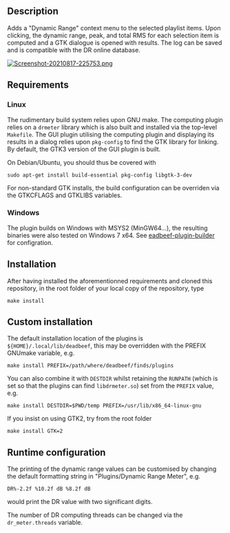 ## Description
Adds a "Dynamic Range" context menu to the selected playlist items.  Upon
clicking, the dynamic range, peak, and total RMS for each selection item is
computed and a GTK dialogue is opened with results. The log can be saved and
is compatible with the DR online database.

[![Screenshot-20210817-225753.png](https://i.postimg.cc/HxKF3x92/Screenshot-20210817-225753.png)](https://postimg.cc/mzYdgTqz)

## Requirements
### Linux
The rudimentary build system relies upon GNU make. The computing plugin relies
on a `drmeter` library which is also built and installed via the top-level
`Makefile`. The GUI plugin utilising the computing plugin and displaying its
results in a dialog relies upon `pkg-config` to find the GTK library for
linking. By default, the GTK3 version of the GUI plugin is built.

On Debian/Ubuntu, you should thus be covered with
```
sudo apt-get install build-essential pkg-config libgtk-3-dev
```
For non-standard GTK installs, the build configuration can be overriden via the
GTKCFLAGS and GTKLIBS variables.

### Windows
The plugin builds on Windows with MSYS2 (MinGW64...), the resulting binaries
were also tested on Windows 7 x64. See
[eadbeef-plugin-builder](https://github.com/DeaDBeeF-Player/deadbeef-plugin-builder)
for configration.

## Installation
After having installed the aforementionned requirements and cloned this
repository, in the root folder of your local copy of the repository, type
```
make install
```

## Custom installation
The default installation location of the plugins is
`${HOME}/.local/lib/deadbeef`, this may be overridden with the PREFIX GNUmake
variable, e.g.
```
make install PREFIX=/path/where/deadbeef/finds/plugins
```
You can also combine it with `DESTDIR` whilst retaining the `RUNPATH` (which is set
so that the plugins can find `libdrmeter.so`) set from the `PREFIX` value, e.g.
```
make install DESTDIR=$PWD/temp PREFIX=/usr/lib/x86_64-linux-gnu
```
If you insist on using GTK2, try from the root folder
```
make install GTK=2
```

## Runtime configuration
The printing of the dynamic range values can be customised by changing the default
formatting string in "Plugins/Dynamic Range Meter", e.g.
```
DR%-2.2f %10.2f dB %8.2f dB
```
would print the DR value with two significant digits.

The number of DR computing threads can be changed via the `dr_meter.threads` variable.
